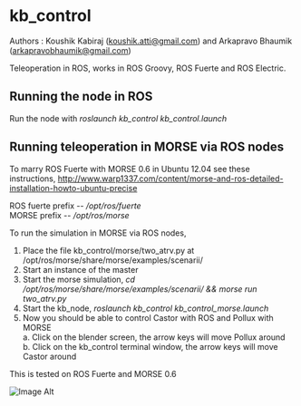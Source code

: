 kb_control
==========
Authors : Koushik Kabiraj (koushik.atti@gmail.com) and Arkapravo Bhaumik (arkapravobhaumik@gmail.com)

Teleoperation in ROS, works in ROS Groovy, ROS Fuerte and ROS Electric.

Running the node in ROS
-----------------------
Run the node with _roslaunch kb_control kb_control.launch_

Running teleoperation in MORSE via ROS nodes
--------------------------------------------
To marry ROS Fuerte with MORSE 0.6 in Ubuntu 12.04 see these instructions, 
http://www.warp1337.com/content/morse-and-ros-detailed-installation-howto-ubuntu-precise

ROS fuerte prefix -- _/opt/ros/fuerte_  
MORSE prefix -- _/opt/ros/morse_

To run the simulation in MORSE via ROS nodes,  

1. Place the file kb_control/morse/two_atrv.py at /opt/ros/morse/share/morse/examples/scenarii/
2. Start an instance of the master
3. Start the morse simulation, _cd /opt/ros/morse/share/morse/examples/scenarii/ && morse run two_atrv.py_
4. Start the kb_node, _roslaunch kb_control kb_control_morse.launch_
5. Now you should be able to control Castor with ROS and Pollux with MORSE  
  a. Click on the blender screen, the arrow keys will move Pollux around  
  b. Click on the kb_control terminal window, the arrow keys will move Castor around

This is tested on ROS Fuerte and MORSE 0.6

![Image Alt](https://lh4.googleusercontent.com/-p9b3vgPXNh0/UQavBlGL7oI/AAAAAAAACT4/IC9tKKJILJE/s912/pic-3-github.png) 
